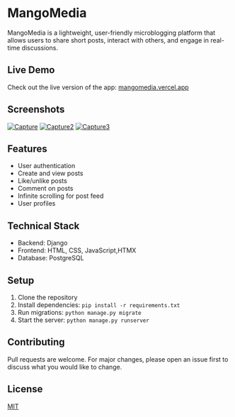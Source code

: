 # MangoMedia

MangoMedia is a lightweight, user-friendly microblogging platform that allows users to share short posts, interact with others, and engage in real-time discussions.

## Live Demo
Check out the live version of the app: [mangomedia.vercel.app](https://mangomedia.vercel.app)

## Screenshots
<a href="https://ibb.co/zrSRkZF"><img src="https://i.ibb.co/bPrBfXF/Capture.png" alt="Capture" border="0"></a>
<a href="https://ibb.co/yfTr9cD"><img src="https://i.ibb.co/ng2FGNT/Capture2.png" alt="Capture2" border="0"></a>
<a href="https://ibb.co/NL7GKJ1"><img src="https://i.ibb.co/GVFrR8s/Capture3.png" alt="Capture3" border="0"></a>

## Features

- User authentication
- Create and view posts
- Like/unlike posts
- Comment on posts
- Infinite scrolling for post feed
- User profiles

## Technical Stack

- Backend: Django
- Frontend: HTML, CSS, JavaScript,HTMX
- Database: PostgreSQL


## Setup

1. Clone the repository
2. Install dependencies: `pip install -r requirements.txt`
3. Run migrations: `python manage.py migrate`
4. Start the server: `python manage.py runserver`

## Contributing

Pull requests are welcome. For major changes, please open an issue first to discuss what you would like to change.

## License

[MIT](https://choosealicense.com/licenses/mit/)
